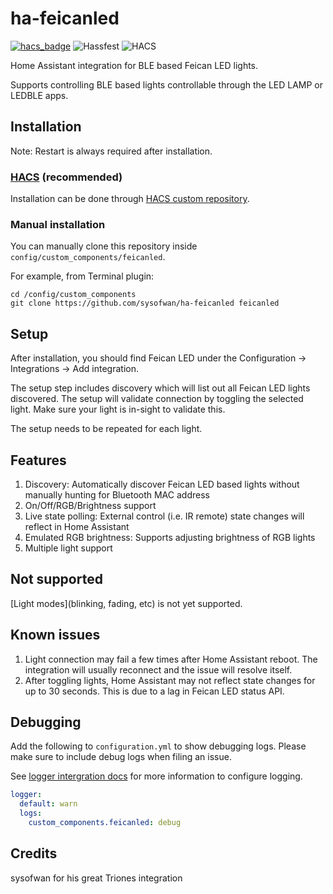 # ha-feicanled
[![hacs_badge](https://img.shields.io/badge/HACS-Custom-41BDF5.svg)](https://github.com/mbrentini/ha-feicanled)
![Hassfest](https://github.com/mbrentini/ha-feicanled/actions/workflows/hassfest.yaml/badge.svg)
![HACS](https://github.com/mbrentini/ha-feicanled/actions/workflows/hacs.yml/badge.svg)

Home Assistant integration for BLE based Feican LED lights.

Supports controlling BLE based lights controllable through the LED LAMP or LEDBLE apps.

## Installation

Note: Restart is always required after installation.

### [HACS](https://hacs.xyz/) (recommended)
Installation can be done through [HACS custom repository](https://hacs.xyz/docs/faq/custom_repositories).

### Manual installation
You can manually clone this repository inside `config/custom_components/feicanled`.

For  example, from Terminal plugin:
```
cd /config/custom_components
git clone https://github.com/sysofwan/ha-feicanled feicanled
```

## Setup
After installation, you should find Feican LED under the Configuration -> Integrations -> Add integration.

The setup step includes discovery which will list out all Feican LED lights discovered. The setup will validate connection by toggling the selected light. Make sure your light is in-sight to validate this.

The setup needs to be repeated for each light.

## Features
1. Discovery: Automatically discover Feican LED based lights without manually hunting for Bluetooth MAC address
2. On/Off/RGB/Brightness support
3. Live state polling: External control (i.e. IR remote) state changes will reflect in Home Assistant
4. Emulated RGB brightness: Supports adjusting brightness of RGB lights
5. Multiple light support

## Not supported
[Light modes](blinking, fading, etc) is not yet supported.

## Known issues
1. Light connection may fail a few times after Home Assistant reboot. The integration will usually reconnect and the issue will resolve itself.
2. After toggling lights, Home Assistant may not reflect state changes for up to 30 seconds. This is due to a lag in Feican LED status API.

## Debugging
Add the following to `configuration.yml` to show debugging logs. Please make sure to include debug logs when filing an issue.

See [logger intergration docs](https://www.home-assistant.io/integrations/logger/) for more information to configure logging.

```yml
logger:
  default: warn
  logs:
    custom_components.feicanled: debug
```

## Credits
sysofwan for his great Triones integration
